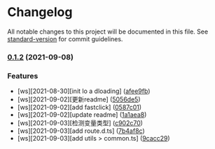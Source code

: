 # Changelog

All notable changes to this project will be documented in this file. See [standard-version](https://github.com/conventional-changelog/standard-version) for commit guidelines.

### [0.1.2](https://github.com/MemoSanMu/react-app/compare/v0.1.1...v0.1.2) (2021-09-08)


### Features

* [ws][2021-08-30][init lo a dloading] ([afee9fb](https://github.com/MemoSanMu/react-app/commit/afee9fb17821fb8e7575a7b2f8d46c11f27a528d))
* [ws][2021-09-02][更新readme] ([5056de5](https://github.com/MemoSanMu/react-app/commit/5056de5183ab37a3288b734eca07b12936d708b5))
* [ws][2021-09-02][add fastclick] ([0587c01](https://github.com/MemoSanMu/react-app/commit/0587c01d645f360fa0278c91aa37d34b953eb486))
* [ws][2021-09-02][update readme] ([1a1aea8](https://github.com/MemoSanMu/react-app/commit/1a1aea83b12ae92094f91496bd75da38d15bc506))
* [ws][2021-09-03][检测变量类型] ([c902c70](https://github.com/MemoSanMu/react-app/commit/c902c7028c19dd370e67b301e0f0cdef1beb3bd8))
* [ws][2021-09-03][add route.d.ts] ([7b4af8c](https://github.com/MemoSanMu/react-app/commit/7b4af8c7ae665e1c4cef26ba994a53a3421b3471))
* [ws][2021-09-03][add utils > common.ts] ([9cacc29](https://github.com/MemoSanMu/react-app/commit/9cacc298669aa35f45e1ca571bfd24ca40b7b8ec))
